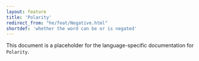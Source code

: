 ```yaml
---
layout: feature
title: 'Polarity'
redirect_from: "he/feat/Negative.html"
shortdef: 'whether the word can be or is negated'
---
```


This document is a placeholder for the language-specific documentation
for `Polarity`.

